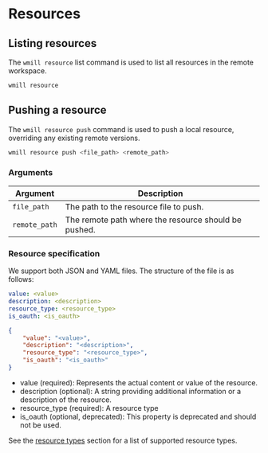 # Resources

## Listing resources

The `wmill resource` list command is used to list all resources in the remote workspace.

```bash
wmill resource
```

## Pushing a resource

The `wmill resource push` command is used to push a local resource, overriding any existing remote versions.

```bash
wmill resource push <file_path> <remote_path>
```

### Arguments

| Argument      | Description                                          |
| ------------- | ---------------------------------------------------- |
| `file_path`   | The path to the resource file to push.               |
| `remote_path` | The remote path where the resource should be pushed. |

### Resource specification

We support both JSON and YAML files. The structure of the file is as follows:

```yaml
value: <value>
description: <description>
resource_type: <resource_type>
is_oauth: <is_oauth>
```

```JSON
{
    "value": "<value>",
    "description": "<description>",
    "resource_type": "<resource_type>",
    "is_oauth": "<is_oauth>"
}
```

- value (required): Represents the actual content or value of the resource.
- description (optional): A string providing additional information or a description of the resource.
- resource_type (required): A resource type
- is_oauth (optional, deprecated): This property is deprecated and should not be used.

See the [resource types](./../../core_concepts/3_resources_and_types/index.mdx) section for a list of supported resource types.
